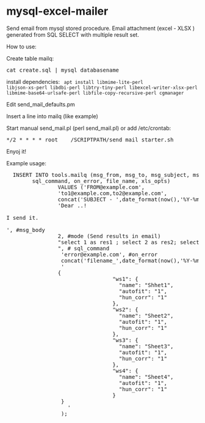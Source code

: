 # mysql-excel-mailer
Send email from mysql stored procedure. Email attachment (excel - XLSX ) generated from SQL SELECT with multiple result set.

How to use:

Create table mailq:
<pre>
cat create.sql | mysql databasename
</pre>
install dependencies:
<code>
apt install libmime-lite-perl libjson-xs-perl libdbi-perl libtry-tiny-perl libexcel-writer-xlsx-perl libmime-base64-urlsafe-perl  libfile-copy-recursive-perl cgmanager
</code>

Edit send_mail_defaults.pm

Insert a line into mailq (like example)

Start manual send_mail.pl (perl send_mail.pl) or add /etc/crontab:

<pre>
*/2 * * * *	root	/SCRIPTPATH/send_mail_starter.sh
</pre>

Enyoj it!



Example usage:

<pre>
  INSERT INTO tools.mailq (msg_from, msg_to, msg_subject, msg_body,  `mode`, 
		sql_command, on_error, file_name, xls_opts)
                VALUES ('FROM@example.com',                            #from
                'to1@example.com,to2@example.com',                     #to
                concat('SUBJECT - ',date_format(now(),'%Y-%m-%d')),    #msg_subject
                'Dear ..!<br><br>I send it. <br><br>', #msg_body
                2, #mode (Send results in email)
                "select 1 as res1 ; select 2 as res2; select 3 as res3;select 4 as res4;
                ", # sql_command 
                 'error@example.com', #on_error
                 concat('filename_',date_format(now(),'%Y-%m-%d'),'.xlsx'), #file_name
                 '
                {
                                 "ws1": {
                                   "name": "Shhet1",
                                   "autofit": "1",
                                   "hun_corr": "1"
                                 },
                                 "ws2": {
                                   "name": "Sheet2",
                                   "autofit": "1",
                                   "hun_corr": "1"
                                 },
                                 "ws3": {
                                   "name": "Sheet3",
                                   "autofit": "1",
                                   "hun_corr": "1"
                                 },
                                 "ws4": {
                                   "name": "Sheet4",
                                   "autofit": "1",
                                   "hun_corr": "1"
                                 }                             
                 }
                   '                                                   # xls_opts
                 );
</pre>
